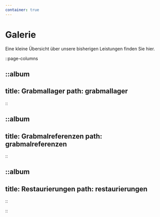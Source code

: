 ```yaml
---
container: true
---
```


# Galerie

Eine kleine Übersicht über unsere bisherigen Leistungen finden Sie hier.

::page-columns

::album
---
title: Grabmallager
path: grabmallager
---
::

::album
---
title: Grabmalreferenzen
path: grabmalreferenzen
---
::

::album
---
title: Restaurierungen
path: restaurierungen
---
::

::
